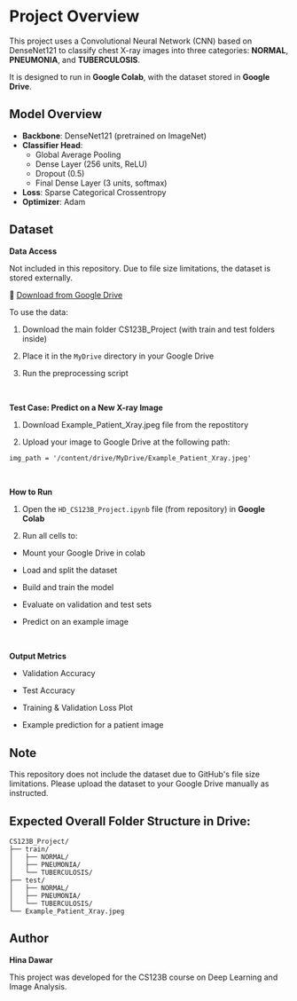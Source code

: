 # Project Overview

This project uses a Convolutional Neural Network (CNN) based on DenseNet121 to classify chest X-ray images into three categories: **NORMAL**, **PNEUMONIA**, and **TUBERCULOSIS**.

It is designed to run in **Google Colab**, with the dataset stored in **Google Drive**.

## Model Overview

- **Backbone**: DenseNet121 (pretrained on ImageNet)
- **Classifier Head**:
  - Global Average Pooling
  - Dense Layer (256 units, ReLU)
  - Dropout (0.5)
  - Final Dense Layer (3 units, softmax)
- **Loss**: Sparse Categorical Crossentropy
- **Optimizer**: Adam

## Dataset

**Data Access**

Not included in this repository. Due to file size limitations, the dataset is stored externally.

📁 [Download from Google Drive](https://drive.google.com/drive/folders/1J6ofaFcxfRwT96SHL6hcqD0rL0Hzr49p?usp=drive_link)

To use the data:

1. Download the main folder CS123B_Project (with train  and test folders inside)
  
2. Place it in the `MyDrive` directory in your Google Drive
   
3. Run the preprocessing script

<br>

**Test Case: Predict on a New X-ray Image**

1. Download Example_Patient_Xray.jpeg file from the repostitory 

2. Upload your image to Google Drive at the following path:

```markdown
img_path = '/content/drive/MyDrive/Example_Patient_Xray.jpeg'
```
<br>

**How to Run**

1. Open the `HD_CS123B_Project.ipynb` file (from repository) in **Google Colab**
 
3. Run all cells to:
   
- Mount your Google Drive in colab

- Load and split the dataset

- Build and train the model

- Evaluate on validation and test sets

- Predict on an example image

<br>
  
**Output Metrics**

- Validation Accuracy

- Test Accuracy

- Training & Validation Loss Plot

- Example prediction for a patient image

## Note

This repository does not include the dataset due to GitHub's file size limitations. Please upload the dataset to your Google Drive manually as instructed.

## Expected Overall Folder Structure in Drive:

```
CS123B_Project/
├── train/
│   ├── NORMAL/
│   ├── PNEUMONIA/
│   └── TUBERCULOSIS/
├── test/
│   ├── NORMAL/
│   ├── PNEUMONIA/
│   └── TUBERCULOSIS/
└── Example_Patient_Xray.jpeg
```

## Author

**Hina Dawar**

This project was developed for the CS123B course on Deep Learning and Image Analysis.

